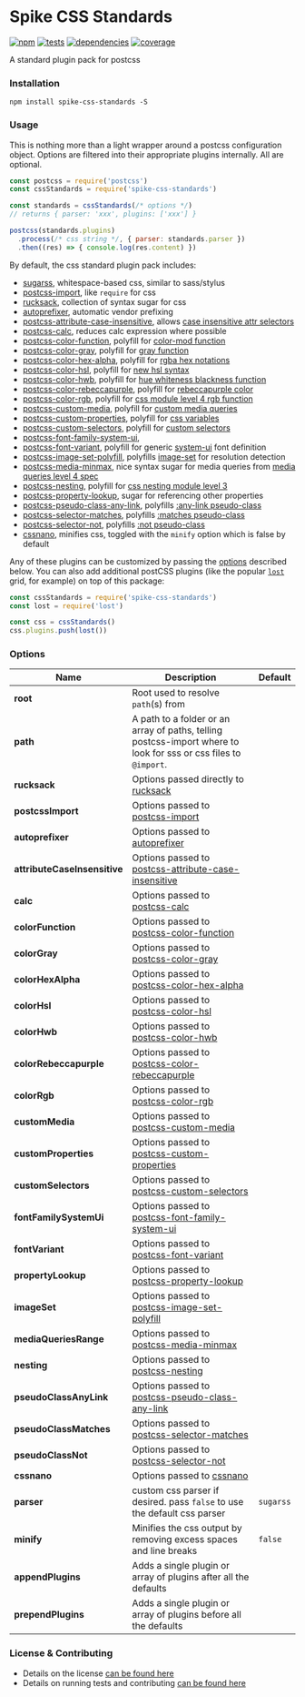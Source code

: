 # Spike CSS Standards

[![npm](https://img.shields.io/npm/v/spike-css-standards.svg?style=flat-square)](https://npmjs.com/package/spike-css-standards)
[![tests](https://img.shields.io/travis/static-dev/spike-css-standards.svg?style=flat-square)](https://travis-ci.org/static-dev/spike-css-standards?branch=master)
[![dependencies](https://img.shields.io/david/static-dev/spike-css-standards.svg?style=flat-square)](https://david-dm.org/static-dev/spike-css-standards)
[![coverage](https://img.shields.io/coveralls/static-dev/spike-css-standards.svg?style=flat-square)](https://coveralls.io/r/static-dev/spike-css-standards?branch=master)

A standard plugin pack for postcss

### Installation

`npm install spike-css-standards -S`

### Usage

This is nothing more than a light wrapper around a postcss configuration object. Options are filtered into their appropriate plugins internally. All are optional.

```js
const postcss = require('postcss')
const cssStandards = require('spike-css-standards')

const standards = cssStandards(/* options */)
// returns { parser: 'xxx', plugins: ['xxx'] }

postcss(standards.plugins)
  .process(/* css string */, { parser: standards.parser })
  .then((res) => { console.log(res.content) })

```

By default, the css standard plugin pack includes:

- [sugarss](https://github.com/postcss/sugarss), whitespace-based css, similar to sass/stylus
- [postcss-import](https://github.com/postcss/postcss-import), like `require` for css
- [rucksack](https://github.com/seaneking/rucksack), collection of syntax sugar for css
- [autoprefixer](https://github.com/postcss/autoprefixer), automatic vendor prefixing
- [postcss-attribute-case-insensitive](https://github.com/Semigradsky/postcss-attribute-case-insensitive), allows [case insensitive attr selectors](https://www.w3.org/TR/selectors4/#attribute-case)
- [postcss-calc](https://github.com/postcss/postcss-calc), reduces calc expression where possible
- [postcss-color-function](https://github.com/postcss/postcss-color-function), polyfill for [color-mod function](https://drafts.csswg.org/css-color/#modifying-colors)
- [postcss-color-gray](https://github.com/postcss/postcss-color-gray), polyfill for [gray function](https://drafts.csswg.org/css-color/#grays)
- [postcss-color-hex-alpha](https://github.com/postcss/postcss-color-hex-alpha), polyfill for [rgba hex notations](https://github.com/postcss/postcss-color-hex-alpha)
- [postcss-color-hsl](https://github.com/dmarchena/postcss-color-hsl), polyfill for [new hsl syntax](https://drafts.csswg.org/css-color/#the-hsl-notation)
- [postcss-color-hwb](https://github.com/postcss/postcss-color-hwb), polyfill for [hue whiteness blackness function](https://drafts.csswg.org/css-color/#the-hwb-notation)
- [postcss-color-rebeccapurple](https://github.com/postcss/postcss-color-rebeccapurple), polyfill for [rebeccapurple color](https://drafts.csswg.org/css-color/#valdef-color-rebeccapurple)
- [postcss-color-rgb](https://github.com/dmarchena/postcss-color-rgb), polyfill for [css module level 4 rgb function](https://drafts.csswg.org/css-color/#funcdef-rgb)
- [postcss-custom-media](https://github.com/postcss/postcss-custom-media), polyfill for [custom media queries](https://drafts.csswg.org/mediaqueries-5/#custom-mq)
- [postcss-custom-properties](https://github.com/postcss/postcss-custom-properties), polyfill for [css variables](https://www.w3.org/TR/css-variables/)
- [postcss-custom-selectors](https://github.com/postcss/postcss-custom-selectors), polyfill for [custom selectors](https://drafts.csswg.org/css-extensions/#custom-selectors)
- [postcss-font-family-system-ui](https://github.com/JLHwung/postcss-font-family-system-ui), 
- [postcss-font-variant](https://drafts.csswg.org/css-fonts-4/#system-ui-def), polyfill for generic [system-ui](https://github.com/JLHwung/postcss-font-family-system-ui) font definition
- [postcss-image-set-polyfill](https://github.com/SuperOl3g/postcss-image-set-polyfill), polyfills [image-set](https://drafts.csswg.org/css-images-3/#image-set-notation) for resolution detection
- [postcss-media-minmax](https://github.com/postcss/postcss-media-minmax), nice syntax sugar for media queries from [media queries level 4 spec](https://drafts.csswg.org/mediaqueries/#mq-range-context)
- [postcss-nesting](https://github.com/jonathantneal/postcss-nesting), polyfill for [css nesting module level 3](http://tabatkins.github.io/specs/css-nesting/)
- [postcss-property-lookup](https://github.com/simonsmith/postcss-property-lookup), sugar for referencing other properties
- [postcss-pseudo-class-any-link](https://github.com/jonathantneal/postcss-pseudo-class-any-link), polyfills [:any-link pseudo-class](https://drafts.csswg.org/selectors/#any-link-pseudo)
- [postcss-selector-matches](https://github.com/postcss/postcss-selector-matches), polyfills [:matches pseudo-class](https://drafts.csswg.org/selectors-4/#matches)
- [postcss-selector-not](https://github.com/postcss/postcss-selector-not), polyfills [:not pseudo-class](https://drafts.csswg.org/selectors-4/#negation)
- [cssnano](http://cssnano.co/), minifies css, toggled with the `minify` option which is false by default

Any of these plugins can be customized by passing the [options](#options) described below. You can also add additional postCSS plugins (like the popular [`lost`](https://github.com/peterramsing/lost) grid, for example) on top of this package:

```js
const cssStandards = require('spike-css-standards')
const lost = require('lost')

const css = cssStandards()
css.plugins.push(lost())
```

### Options

| Name | Description | Default |
| ---- | ----------- | ------- |
| **root** | Root used to resolve `path`(s) from | |
| **path** | A path to a folder or an array of paths, telling postcss-import where to look for sss or css files to `@import`. | |
| **rucksack** | Options passed directly to [rucksack](http://simplaio.github.io/rucksack/docs/#options) | |
| **postcssImport** | Options passed to [postcss-import](https://github.com/postcss/postcss-import) | |
| **autoprefixer** | Options passed to [autoprefixer](https://github.com/postcss/autoprefixer) | |
| **attributeCaseInsensitive** | Options passed to [postcss-attribute-case-insensitive](https://github.com/Semigradsky/postcss-attribute-case-insensitive) | |
| **calc** | Options passed to [postcss-calc](https://github.com/postcss/postcss-calc) | |
| **colorFunction** | Options passed to [postcss-color-function](https://github.com/postcss/postcss-color-function) | |
| **colorGray** | Options passed to [postcss-color-gray](https://github.com/postcss/postcss-color-gray) | |
| **colorHexAlpha** | Options passed to [postcss-color-hex-alpha](https://github.com/postcss/postcss-color-hex-alpha) | |
| **colorHsl** | Options passed to [postcss-color-hsl](https://github.com/dmarchena/postcss-color-hsl) | |
| **colorHwb** | Options passed to [postcss-color-hwb](https://github.com/postcss/postcss-color-hwb) | |
| **colorRebeccapurple** | Options passed to [postcss-color-rebeccapurple](https://github.com/postcss/postcss-color-rebeccapurple) | |
| **colorRgb** | Options passed to [postcss-color-rgb](https://github.com/dmarchena/postcss-color-rgb) | |
| **customMedia** | Options passed to [postcss-custom-media](https://github.com/postcss/postcss-custom-media) | |
| **customProperties** | Options passed to [postcss-custom-properties](https://github.com/postcss/postcss-custom-properties) | |
| **customSelectors** | Options passed to [postcss-custom-selectors](https://github.com/postcss/postcss-custom-selectors) | |
| **fontFamilySystemUi** | Options passed to [postcss-font-family-system-ui](https://github.com/JLHwung/postcss-font-family-system-ui) | |
| **fontVariant** | Options passed to [postcss-font-variant](https://drafts.csswg.org/css-fonts-4/#system-ui-def) | |
| **propertyLookup** | Options passed to [postcss-property-lookup](https://github.com/simonsmith/postcss-property-lookup) | |
| **imageSet** | Options passed to [postcss-image-set-polyfill](https://github.com/SuperOl3g/postcss-image-set-polyfill) | |
| **mediaQueriesRange** | Options passed to [postcss-media-minmax](https://github.com/postcss/postcss-media-minmax) | |
| **nesting** | Options passed to [postcss-nesting](https://github.com/jonathantneal/postcss-nesting) | |
| **pseudoClassAnyLink** | Options passed to [postcss-pseudo-class-any-link](https://github.com/jonathantneal/postcss-pseudo-class-any-link) | |
| **pseudoClassMatches** | Options passed to [postcss-selector-matches](https://github.com/postcss/postcss-selector-matches) | |
| **pseudoClassNot** | Options passed to [postcss-selector-not](https://github.com/postcss/postcss-selector-not) | |
| **cssnano** | Options passed to [cssnano](http://cssnano.co/) | |
| **parser** | custom css parser if desired. pass `false` to use the default css parser | `sugarss` |
| **minify** | Minifies the css output by removing excess spaces and line breaks | `false` |
| **appendPlugins** | Adds a single plugin or array of plugins after all the defaults | |
| **prependPlugins** | Adds a single plugin or array of plugins before all the defaults | |

### License & Contributing

- Details on the license [can be found here](LICENSE.md)
- Details on running tests and contributing [can be found here](contributing.md)
